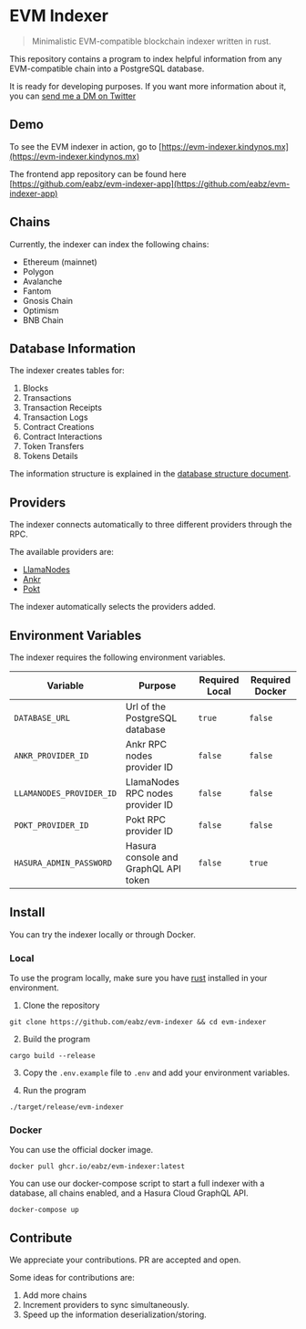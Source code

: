 # EVM Indexer

> Minimalistic EVM-compatible blockchain indexer written in rust.

This repository contains a program to index helpful information from any EVM-compatible chain into a PostgreSQL database.

It is ready for developing purposes. If you want more information about it, you can [send me a DM on Twitter](https://twitter.com/eaberrueta)

## Demo

To see the EVM indexer in action, go to [https://evm-indexer.kindynos.mx](https://evm-indexer.kindynos.mx)

The frontend app repository can be found here [https://github.com/eabz/evm-indexer-app](https://github.com/eabz/evm-indexer-app)

## Chains

Currently, the indexer can index the following chains:

- Ethereum (mainnet)
- Polygon
- Avalanche
- Fantom
- Gnosis Chain
- Optimism
- BNB Chain

## Database Information

The indexer creates tables for:

1. Blocks
2. Transactions
3. Transaction Receipts
4. Transaction Logs
5. Contract Creations
6. Contract Interactions
7. Token Transfers
8. Tokens Details

The information structure is explained in the [database structure document](./doc/DATABASE.md).

## Providers

The indexer connects automatically to three different providers through the RPC.

The available providers are:

- [LlamaNodes](https://llamanodes.com)
- [Ankr](https://www.ankr.com/rpc)
- [Pokt](https://www.pokt.network/)

The indexer automatically selects the providers added.

## Environment Variables

The indexer requires the following environment variables.

| Variable                 | Purpose                              | Required Local | Required Docker |
| ------------------------ | ------------------------------------ | -------------- | --------------- |
| `DATABASE_URL`           | Url of the PostgreSQL database       | `true`         | `false `        |
| `ANKR_PROVIDER_ID`       | Ankr RPC nodes provider ID           | `false `       | `false `        |
| `LLAMANODES_PROVIDER_ID` | LlamaNodes RPC nodes provider ID     | `false `       | `false `        |
| `POKT_PROVIDER_ID`       | Pokt RPC provider ID                 | `false `       | `false `        |
| `HASURA_ADMIN_PASSWORD`  | Hasura console and GraphQL API token | `false `       | `true `         |

## Install

You can try the indexer locally or through Docker.

### Local

To use the program locally, make sure you have [rust](https://www.rust-lang.org/tools/install) installed in your environment.

1. Clone the repository

```
git clone https://github.com/eabz/evm-indexer && cd evm-indexer
```

2. Build the program

```
cargo build --release
```

3. Copy the `.env.example` file to `.env` and add your environment variables.

4. Run the program

```
./target/release/evm-indexer
```

### Docker

You can use the official docker image.

```
docker pull ghcr.io/eabz/evm-indexer:latest
```

You can use our docker-compose script to start a full indexer with a database, all chains enabled, and a Hasura Cloud GraphQL API.

```
docker-compose up
```

## Contribute

We appreciate your contributions. PR are accepted and open.

Some ideas for contributions are:

1. Add more chains
2. Increment providers to sync simultaneously.
3. Speed up the information deserialization/storing.
